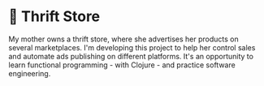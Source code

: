 # :handbag: Thrift Store

My mother owns a thrift store, where she advertises her products on several marketplaces. I'm developing this project to help her control sales and automate ads publishing on different platforms. 
It's an opportunity to learn functional programming - with Clojure - and practice software engineering.